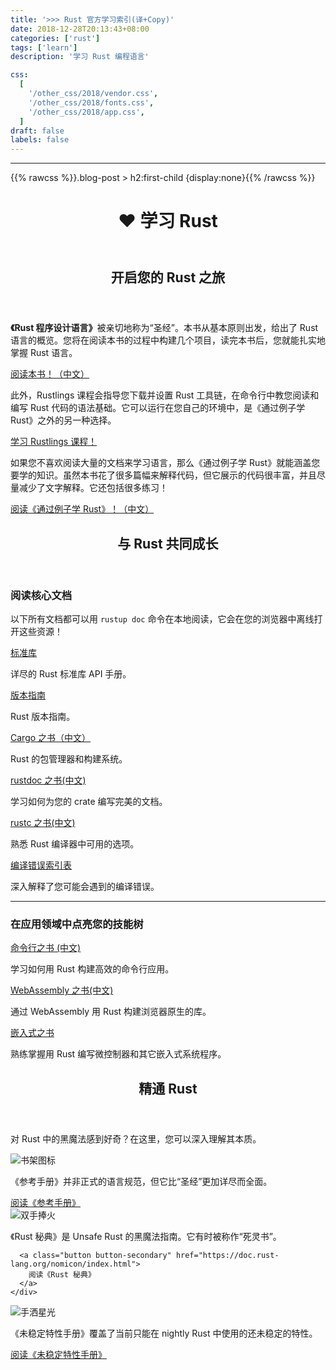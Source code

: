 ```yaml
---
title: '>>> Rust 官方学习索引(译+Copy)'
date: 2018-12-28T20:13:43+08:00
categories: ['rust']
tags: ['learn']
description: '学习 Rust 编程语言'

css:
  [
    '/other_css/2018/vendor.css',
    '/other_css/2018/fonts.css',
    '/other_css/2018/app.css',
  ]
draft: false
labels: false
---
```


---

{{% rawcss %}}.blog-post > h2:first-child {display:none}{{% /rawcss %}}

<div id="main-content">

<header class="mt3 mt2-ns mb4 mb5-ns tc tl-ns">
  <div class="w-100 mw-none ph3 mw8-m mw9-l center f3">
    <h1>  ❤️ 学习 Rust</h1>
  </div>
</header>

<section id="learn-begin" class="green">
  <div class="w-100 mw-none ph3 mw8-m mw9-l center f3">
    <header>
      <h2>开启您的 Rust 之旅</h2>
      <div class="highlight"></div>
    </header>
    <section class="flex flex-column flex-row-l pv0-l">
      <div class="flex flex-row flex-column-l justify-between-l mw8 measure-wide-l pb4 pb5-m pb6-ns ph4-l">
        <div class="v-top pl4 pl0-l pt3-l measure-wide-l flex-l flex-column-l flex-auto-l">
          <p class="flex-grow"><strong>《Rust 程序设计语言》</strong>被亲切地称为“圣经”。本书从基本原则出发，给出了
        Rust 语言的概览。您将在阅读本书的过程中构建几个项目，读完本书后，您就能扎实地掌握 Rust 语言。</p>
          <a class="button button-secondary" href="https://kaisery.github.io/trpl-zh-cn/">阅读本书！（中文）</a>
        </div>
      </div>
      <div class="flex flex-row flex-column-l justify-between-l mw8 measure-wide-l pb4 pb5-m pb6-ns ph4-l">
        <div class="v-top pl4 pl0-l pt3-l measure-wide-l flex-l flex-column-l flex-auto-l">
          <p class="flex-grow">此外，Rustlings 课程会指导您下载并设置 Rust 工具链，在命令行中教您阅读和编写 Rust 代码的语法基础。它可以运行在您自己的环境中，是《通过例子学 Rust》之外的另一种选择。</p>
          <a class="button button-secondary" href="https://github.com/rust-lang/rustlings/">学习 Rustlings 课程！</a>
        </div>
      </div>
      <div class="flex flex-row flex-column-l justify-between-l mw8 measure-wide-l pb4 pb5-m pb6-ns ph4-l">
        <div class="v-top pl4 pl0-l pt3-l measure-wide-l flex-l flex-column-l flex-auto-l">
          <p class="flex-grow">如果您不喜欢阅读大量的文档来学习语言，那么《通过例子学 Rust》就能涵盖您要学的知识。虽然本书花了很多篇幅来解释代码，但它展示的代码很丰富，并且尽量减少了文字解释。它还包括很多练习！</p>
          <a class="button button-secondary" href="http://llever.com/rust-by-example-cn/">阅读《通过例子学 Rust》！（中文）</a>
        </div>
      </div>
    </section>
  </div>
</section>

<section id="learn-use" class="white">
  <div class="w-100 mw-none ph3 mw8-m mw9-l center f3">
    <header>
      <h2 class="black">
        与 Rust 共同成长
      </h2>
      <div class="highlight"></div>
    </header>
    <div class="row black">
      <h3>阅读核心文档</h3>
      <p>以下所有文档都可以用 <code>rustup doc</code> 命令在本地阅读，它会在您的浏览器中离线打开这些资源！</p>
      <section class="flex flex-column">
        <div class="pt3 flex flex-column flex-row-l items-center-l mb4-l">
          <a href="https://doc.rust-lang.org/std/index.html" class="button button-secondary button-secondary--no-skeleton mw6-l w-100">标准库</a>
          <p class="pl4-l ma0-l mt1 mb3">
            详尽的 Rust 标准库 API 手册。
          </p>
        </div>

<div class="pt4 pt3-l flex flex-column flex-row-l items-center-l mb4-l">
          <a href="https://doc.rust-lang.org/edition-guide/index.html" class="button button-secondary button-secondary--no-skeleton mw6-l w-100">版本指南</a>
          <p class="pl4-l ma0-l mt1 mb3">
            Rust 版本指南。
          </p>
        </div>

<div class="pt4 pt3-l flex flex-column flex-row-l items-center-l mb4-l">
          <a href="http://llever.com/cargo-book-zh" class="button button-secondary button-secondary--no-skeleton mw6-l w-100">Cargo 之书（中文）</a>
          <p class="pl4-l ma0-l mt1 mb3">
            Rust 的包管理器和构建系统。
          </p>
        </div>

<div class="pt4 pt3-l flex flex-column flex-row-l items-center-l mb4-l">
          <a href="http://llever.com/rustdoc-zh" class="button button-secondary button-secondary--no-skeleton mw6-l w-100">rustdoc 之书(中文)</a>
          <p class="pl4-l ma0-l mt1 mb3">
            学习如何为您的 crate 编写完美的文档。
          </p>
        </div>

<div class="pt4 pt3-l flex flex-column flex-row-l items-center-l mb4-l">
          <a href="http://llever.com/rustc-zh" class="button button-secondary button-secondary--no-skeleton mw6-l w-100">rustc 之书(中文)</a>
          <p class="pl4-l ma0-l mt1 mb3">
            熟悉 Rust 编译器中可用的选项。
          </p>
        </div>

<div class="pt4 pt3-l flex flex-column flex-row-l items-center-l mb4-l">
          <a href="https://doc.rust-lang.org/error-index.html" class="button button-secondary button-secondary--no-skeleton mw6-l w-100">编译错误索引表</a>
          <p class="pl4-l mb0 mt1 ma0-l">
            深入解释了您可能会遇到的编译错误。
          </p>
        </div>
      </section>
    </div>
    <hr>
    <div class="row black">
      <h3>在应用领域中点亮您的技能树</h3>
        <section class="flex flex-column">
<div class="pt3 flex flex-column flex-row-l items-center-l mb4-l">
  <a href="http://llever.com/cli-wg-zh" class="button button-secondary button-secondary--no-skeleton mw6-l w-100">
    命令行之书 (中文)
  </a>
  <p class="pl4-l ma0-l mt1 mb3">
    学习如何用 Rust 构建高效的命令行应用。
  </p>
</div>

<div class="pt4 pt3-l flex flex-column flex-row-l items-center-l mb4-l">
<a href="http://llever.com/rustwasm-book" class="button button-secondary button-secondary--no-skeleton mw6-l w-100">
  WebAssembly 之书(中文)
</a>
<p class="pl4-l ma0-l mt1 mb3">
  通过 WebAssembly 用 Rust 构建浏览器原生的库。
</p>
</div>

<div class="pt4 pt3-l flex flex-column flex-row-l items-center-l mb4-l">
<a href="https://rust-embedded.github.io/book/" class="button button-secondary button-secondary--no-skeleton mw6-l w-100">
  嵌入式之书
</a>
<p class="pl4-l mb0 mt1 ma0-l">
  熟练掌握用 Rust 编写微控制器和其它嵌入式系统程序。
</p>
</div>

</section>
    </div>
  </div>
</section>

<section id="learn-master" class="purple">
  <div class="w-100 mw-none ph3 mw8-m mw9-l center f3">
    <header>
      <h2>精通 Rust</h2>
      <div class="highlight"></div>
    </header>
    <p>对 Rust 中的黑魔法感到好奇？在这里，您可以深入理解其本质。</p>
    <section class="flex flex-column flex-row-l pv0-l">
      <div class="flex flex-row flex-column-l justify-between-l mw8 measure-wide-l pv4 pv5-m pv6-ns ph4-l">
        <div class="v-top tc-l">
          <img src="/file_imgs/2018-12/reference.svg" alt="书架图标" class="mw3 mw4-ns">
        </div>
        <div class="v-top pl4 pl0-l pt0 pt3-l measure-wide-l flex-l flex-column-l flex-auto-l justify-between-l">
          <p>《参考手册》并非正式的语言规范，但它比“圣经”更加详尽而全面。</p>
          <a class="button button-secondary" href="https://doc.rust-lang.org/reference/index.html">
            阅读《参考手册》
          </a>
        </div>
      </div>

  <div class="flex flex-row flex-column-l justify-between-l mw8 measure-wide-l pv4 pv5-m pv6-ns ph4-l">
    <div class="v-top tc-l">
      <img src="/file_imgs/2018-12/nomicon.svg" alt="双手捧火" class="mw3 mw4-ns">
    </div>
    <div class="v-top pl4 pl0-l pt0 pt3-l measure-wide-l flex-l flex-column-l flex-auto-l justify-between-l">
      <p>《Rust 秘典》是 Unsafe Rust 的黑魔法指南。它有时被称作“死灵书”。</p>

      <a class="button button-secondary" href="https://doc.rust-lang.org/nomicon/index.html">
        阅读《Rust 秘典》
      </a>
    </div>
  </div>

  <div class="flex flex-row flex-column-l justify-between-l mw8 measure-wide-l pv3 pv5-m pv6-ns ph4-l">
    <div class="v-top tc-l">
      <img src="/file_imgs/2018-12/unstable.svg" alt="手洒星光" class="mw3 mw4-ns">
    </div>
    <div class="v-top pl4 pl0-l pt0 pt3-l measure-wide-l flex-l flex-column-l flex-auto-l justify-between-l">
      <p>《未稳定特性手册》覆盖了当前只能在 nightly Rust 中使用的还未稳定的特性。</p>
      <a class="button button-secondary" href="https://doc.rust-lang.org/unstable-book/index.html">
        阅读《未稳定特性手册》
      </a>
    </div>
  </div>

</section>

  </div>
</section>

</div>
